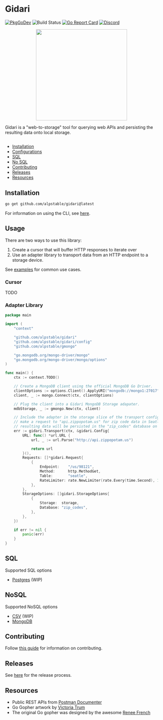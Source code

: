 # Gidari

[![PkgGoDev](https://img.shields.io/badge/go.dev-docs-007d9c?logo=go&logoColor=white)](https://pkg.go.dev/github.com/alpstable/gidari)
![Build Status](https://github.com/alpstable/gidari/actions/workflows/ci.yml/badge.svg)
[![Go Report Card](https://goreportcard.com/badge/github.com/alpstable/gidari)](https://goreportcard.com/report/github.com/alpstable/gidari)
[![Discord](https://img.shields.io/discord/987810353767403550)](https://discord.gg/3jGYQz74s7)

<p align="center"><img src="https://raw.githubusercontent.com/alpstable/gidari/main/etc/assets/gidari-gopher.png" width="300"></p>

Gidari is a "web-to-storage" tool for querying web APIs and persisting the resulting data onto local storage.

##

* [Installation](#installation)
* [Configurations](#configurations)
* [SQL](#sql)
* [No SQL](#nosql)
* [Contributing](#contributing)
* [Releases](#releases)
* [Resources](#resources)

## Installation

```sh
go get github.com/alpstable/gidari@latest
```

For information on using the CLI, see [here](https://github.com/alpstable/gidari-cli).

## Usage

There are two ways to use this library:

1. Create a cursor that will buffer HTTP responses to iterate over
2. Use an adapter library to transport data from an HTTP endpoint to a storage device.

See [examples](examples/) for common use cases.

### Cursor

TODO

### Adapter Library

```go
package main

import (
	"context"

	"github.com/alpstable/gidari"
	"github.com/alpstable/gidari/config"
	"github.com/alpstable/gmongo"

	"go.mongodb.org/mongo-driver/mongo"
	"go.mongodb.org/mongo-driver/mongo/options"
)

func main() {
	ctx := context.TODO()

	// Create a MongoDB client using the official MongoDB Go Driver.
	clientOptions := options.Client().ApplyURI("mongodb://mongo1:27017")
	client, _ := mongo.Connect(ctx, clientOptions)

	// Plug the client into a Gidari MongoDB Storage adapater.
	mdbStorage, _ := gmongo.New(ctx, client)

	// Include the adapter in the storage slice of the transport configuration. This particular transport will
	// make a request to "api.zippopotam.us" for zip code data in Seatle. Once the request is completed, the
	// resulting data will be persisted in the "zip_codes" database on the "seatle" table.
	err := gidari.Transport(ctx, &gidari.Config{
		URL: func() *url.URL {
			url, _ := url.Parse("http://api.zippopotam.us")

			return url
		}(),
		Requests: []*gidari.Request{
			{
				Endpoint:    "/us/98121",
				Method:      http.MethodGet,
				Table:       "seatle",
				RateLimiter: rate.NewLimiter(rate.Every(time.Second), 1),
			},
		},
		StorageOptions: []gidari.StorageOptions{
			{
				Storage:  storage,
				Database: "zip_codes",
			},
		},
	})

	if err != nil {
		panic(err)
	}
}
```

## SQL

Supported SQL options

- [Postgres](https://github.com/alpstable/gpostgres) (WIP)

## NoSQL

Supported NoSQL options

- [CSV](https://github.com/alpstable/gcsv) (WIP)
- [MongoDB](https://github.com/alpstable/gmongo)

## Contributing

Follow [this guide](docs/CONTRIBUTING.md) for information on contributing.

## Releases

See [here](docs/release_process.md) for the release process.

## Resources

- Public REST APIs from [Postman Documenter](https://documenter.getpostman.com/view/8854915/Szf7znEe)
- Go Gopher artwork by [Victoria Trum](https://www.fiverr.com/victoria_trum?source=order_page_user_message_link)
- The original Go gopher was designed by the awesome [Renee French](http://reneefrench.blogspot.com/)
